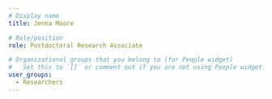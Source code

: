 ```yaml
---
# Display name
title: Jenna Moore

# Role/position
role: Postdoctoral Research Associate

# Organizational groups that you belong to (for People widget)
#   Set this to `[]` or comment out if you are not using People widget.
user_groups:
  - Researchers
---
```

